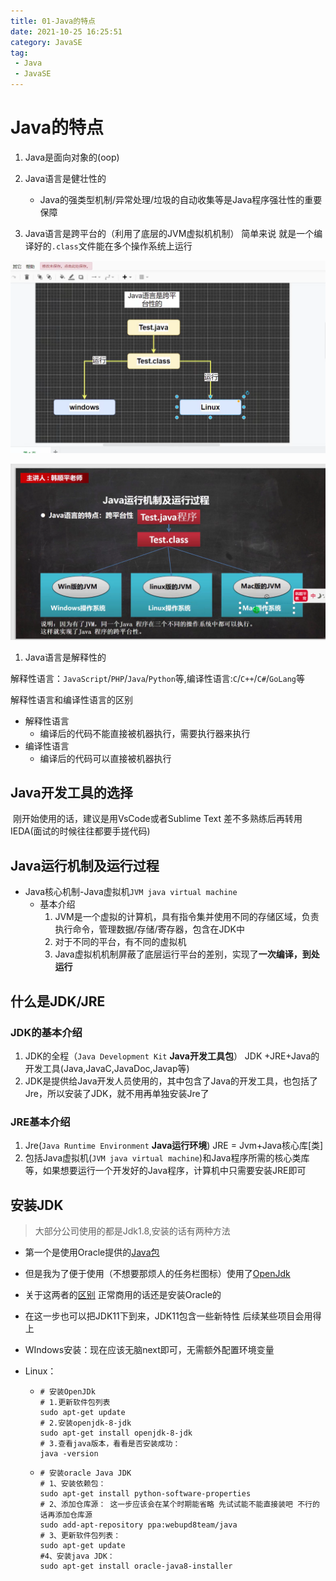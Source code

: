```yaml
---
title: 01-Java的特点
date: 2021-10-25 16:25:51
category: JavaSE
tag:
 - Java
 - JavaSE
---
```

# Java的特点

1. Java是面向对象的(oop)
2. Java语言是健壮性的

   - Java的强类型机制/异常处理/垃圾的自动收集等是Java程序强壮性的重要保障
3. Java语言是跨平台的（利用了底层的JVM虚拟机机制） 简单来说 就是一个编译好的`.class`文件能在多个操作系统上运行

![image-20211029232904556](/images/Java/JavaSE/01-Java的特点/image-20211029232904556.png)

![image-20211025170833865](/images/Java/JavaSE/01-Java的特点/image-20211025170833865.png)

1. Java语言是解释性的

解释性语言：`JavaScript`/`PHP`/`Java`/`Python`等,编译性语言:`C`/`C++`/`C#`/`GoLang`等

解释性语言和编译性语言的区别

- 解释性语言
  - 编译后的代码不能直接被机器执行，需要执行器来执行
- 编译性语言
  - 编译后的代码可以直接被机器执行

## Java开发工具的选择

​ 刚开始使用的话，建议是用VsCode或者Sublime Text 差不多熟练后再转用IEDA(面试的时候往往都要手搓代码)

## Java运行机制及运行过程

- Java核心机制-Java虚拟机`JVM java virtual machine`
  - 基本介绍
    1. JVM是一个虚拟的计算机，具有指令集并使用不同的存储区域，负责执行命令，管理数据/存储/寄存器，包含在JDK中
    2. 对于不同的平台，有不同的虚拟机
    3. Java虚拟机机制屏蔽了底层运行平台的差别，实现了**一次编译，到处运行**

## 什么是JDK/JRE

### JDK的基本介绍

1. JDK的全程（`Java Development Kit` **Java开发工具包**）
   JDK +JRE+Java的开发工具(Java,JavaC,JavaDoc,Javap等)
2. JDK是提供给Java开发人员使用的，其中包含了Java的开发工具，也包括了Jre，所以安装了JDK，就不用再单独安装Jre了

### JRE基本介绍

1. Jre(`Java Runtime Environment` **Java运行环境**)
   JRE = Jvm+Java核心库[类]
2. 包括Java虚拟机(`JVM java virtual machine`)和Java程序所需的核心类库等，如果想要运行一个开发好的Java程序，计算机中只需要安装JRE即可

## 安装JDK

> 大部分公司使用的都是Jdk1.8,安装的话有两种方法

- 第一个是使用Oracle提供的[Java包](https://www.oracle.com/java/technologies/downloads/#java8)

- 但是我为了便于使用（不想要那烦人的任务栏图标）使用了[OpenJdk](https://developers.redhat.com/products/openjdk/download)

- 关于这两者的[区别](https://blog.csdn.net/longfuhuo/article/details/107561660) 正常商用的话还是安装Oracle的

- 在这一步也可以把JDK11下到来，JDK11包含一些新特性 后续某些项目会用得上

- WIndows安装：现在应该无脑next即可，无需额外配置环境变量

- Linux：

  - ```shell
    # 安装OpenJDk
    # 1.更新软件包列表
    sudo apt-get update
    # 2.安装openjdk-8-jdk
    sudo apt-get install openjdk-8-jdk
    # 3.查看java版本，看看是否安装成功：
    java -version
    ```

  - ```shell
    # 安装oracle Java JDK
    # 1、安装依赖包：
    sudo apt-get install python-software-properties
    # 2、添加仓库源： 这一步应该会在某个时期能省略 先试试能不能直接装吧 不行的话再添加仓库源
    sudo add-apt-repository ppa:webupd8team/java
    # 3、更新软件包列表：
    sudo apt-get update
    #4、安装java JDK：
    sudo apt-get install oracle-java8-installer
    ```
